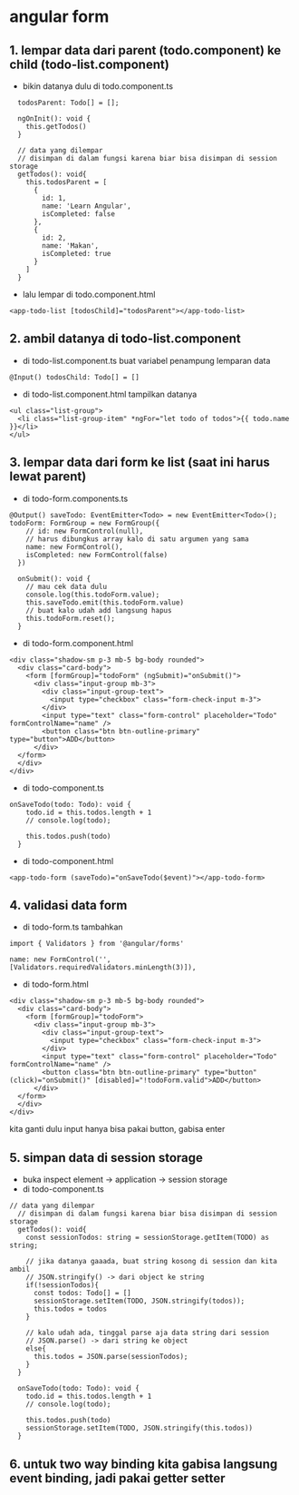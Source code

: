 # angular form

## 1. lempar data dari parent (todo.component) ke child (todo-list.component)
- bikin datanya dulu di todo.component.ts
```
  todosParent: Todo[] = [];

  ngOnInit(): void {
    this.getTodos()
  }

  // data yang dilempar
  // disimpan di dalam fungsi karena biar bisa disimpan di session storage
  getTodos(): void{
    this.todosParent = [
      {
        id: 1,
        name: 'Learn Angular',
        isCompleted: false
      },
      {
        id: 2,
        name: 'Makan',
        isCompleted: true
      }
    ]
  }

```

- lalu lempar di todo.component.html
```
<app-todo-list [todosChild]="todosParent"></app-todo-list>
```

## 2. ambil datanya di todo-list.component
- di todo-list.component.ts buat variabel penampung lemparan data
```
@Input() todosChild: Todo[] = []
```

- di todo-list.component.html tampilkan datanya
```
<ul class="list-group">
  <li class="list-group-item" *ngFor="let todo of todos">{{ todo.name }}</li>
</ul>
```

## 3. lempar data dari form ke list (saat ini harus lewat parent)
- di todo-form.components.ts
```
@Output() saveTodo: EventEmitter<Todo> = new EventEmitter<Todo>();
todoForm: FormGroup = new FormGroup({
    // id: new FormControl(null),
    // harus dibungkus array kalo di satu argumen yang sama
    name: new FormControl(),
    isCompleted: new FormControl(false)
  })

  onSubmit(): void {
    // mau cek data dulu
    console.log(this.todoForm.value);
    this.saveTodo.emit(this.todoForm.value)
    // buat kalo udah add langsung hapus
    this.todoForm.reset();
  }
```
- di todo-form.component.html
```
<div class="shadow-sm p-3 mb-5 bg-body rounded">
  <div class="card-body">
    <form [formGroup]="todoForm" (ngSubmit)="onSubmit()">
      <div class="input-group mb-3">
        <div class="input-group-text">
          <input type="checkbox" class="form-check-input m-3">
        </div>
        <input type="text" class="form-control" placeholder="Todo" formControlName="name" />
        <button class="btn btn-outline-primary" type="button">ADD</button>
      </div>
  </form>
  </div>
</div>
```

- di todo-component.ts
```
onSaveTodo(todo: Todo): void {
    todo.id = this.todos.length + 1
    // console.log(todo);
    
    this.todos.push(todo)
  }
```

- di todo-component.html
```
<app-todo-form (saveTodo)="onSaveTodo($event)"></app-todo-form>
```

## 4. validasi data form
- di todo-form.ts tambahkan
```
import { Validators } from '@angular/forms'

name: new FormControl('', [Validators.requiredValidators.minLength(3)]),
```

- di todo-form.html
```
<div class="shadow-sm p-3 mb-5 bg-body rounded">
  <div class="card-body">
    <form [formGroup]="todoForm">
      <div class="input-group mb-3">
        <div class="input-group-text">
          <input type="checkbox" class="form-check-input m-3">
        </div>
        <input type="text" class="form-control" placeholder="Todo" formControlName="name" />
        <button class="btn btn-outline-primary" type="button" (click)="onSubmit()" [disabled]="!todoForm.valid">ADD</button>
      </div>
  </form>
  </div>
</div>
```

kita ganti dulu input hanya bisa pakai button, gabisa enter

## 5. simpan data di session storage
- buka inspect element -> application -> session storage
- di todo-component.ts
```
// data yang dilempar
  // disimpan di dalam fungsi karena biar bisa disimpan di session storage
  getTodos(): void{
    const sessionTodos: string = sessionStorage.getItem(TODO) as string;

    // jika datanya gaaada, buat string kosong di session dan kita ambil
    // JSON.stringify() -> dari object ke string
    if(!sessionTodos){
      const todos: Todo[] = []
      sessionStorage.setItem(TODO, JSON.stringify(todos));
      this.todos = todos
    }

    // kalo udah ada, tinggal parse aja data string dari session
    // JSON.parse() -> dari string ke object
    else{
      this.todos = JSON.parse(sessionTodos);
    }
  }

  onSaveTodo(todo: Todo): void {
    todo.id = this.todos.length + 1
    // console.log(todo);
    
    this.todos.push(todo)
    sessionStorage.setItem(TODO, JSON.stringify(this.todos))
  }
```


## 6. untuk two way binding kita gabisa langsung event binding, jadi pakai getter setter